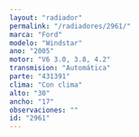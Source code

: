 ```yaml
---
layout: "radiador"
permalink: "/radiadores/2961/"
marca: "Ford"
modelo: "Windstar"
ano: "2005"
motor: "V6 3.0, 3.8, 4.2"
transmision: "Automática"
parte: "431391"
clima: "Con clima"
alto: "30"
ancho: "17"
observaciones: ""
id: "2961"
---
```


